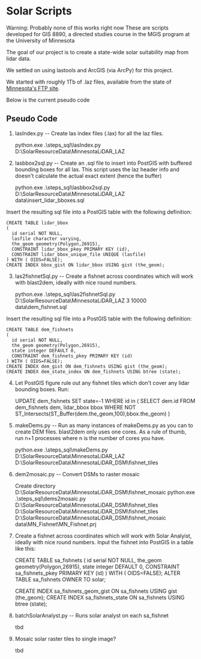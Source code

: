 Solar Scripts 
=============

Warning: Probably none of this works right now
These are scripts developed for GIS 8890, a directed studies course in the MGIS program at the University of Minnesota

The goal of our project is to create a state-wide solar suitability map from lidar data.

We settled on using lastools and ArcGIS (via ArcPy) for this project. 

We started with roughly 1Tb of .laz files, available from the state of [Minnesota's FTP site](http://www.mngeo.state.mn.us/chouse/elevation/lidar.html).

Below is the current pseudo code

Pseudo Code 
-----------
 
1. lasIndex.py -- Create las index files (.lax) for all the laz files.

    python.exe .\steps_sql\lasIndex.py D:\SolarResourceData\MinnesotaLiDAR_LAZ

2. lasbbox2sql.py -- Create an .sql file to insert into PostGIS with buffered bounding boxes for all las. This script uses the laz header info and doesn't calculate the actual exact extent (hence the buffer)

    python.exe .\steps_sql\lasbbox2sql.py D:\SolarResourceData\MinnesotaLiDAR_LAZ data\insert_lidar_bboxes.sql

Insert the resulting sql file into a PostGIS table with the following definition:

    CREATE TABLE lidar_bbox
    (
      id serial NOT NULL,
      lasfile character varying,
      the_geom geometry(Polygon,26915),
      CONSTRAINT lidar_bbox_pkey PRIMARY KEY (id),
      CONSTRAINT lidar_bbox_unique_file UNIQUE (lasfile)
    ) WITH ( OIDS=FALSE);
    CREATE INDEX bbox_gist ON lidar_bbox USING gist (the_geom);

3. las2fishnetSql.py -- Create a fishnet across coordinates which will work with blast2dem, ideally with nice round numbers.

    python.exe .\steps_sql\las2fishnetSql.py D:\SolarResourceData\MinnesotaLiDAR_LAZ 3 10000 data\dem_fishnet.sql

Insert the resulting sql file into a PostGIS table with the following definition:

    CREATE TABLE dem_fishnets
    (
      id serial NOT NULL,
      the_geom geometry(Polygon,26915),
      state integer DEFAULT 0,
      CONSTRAINT dem_fishnets_pkey PRIMARY KEY (id)
    ) WITH ( OIDS=FALSE);
    CREATE INDEX dem_gist ON dem_fishnets USING gist (the_geom);
    CREATE INDEX dem_state_index ON dem_fishnets USING btree (state);

4. Let PostGIS figure rule out any fishnet tiles which don't cover any lidar bounding boxes. Run: 

    UPDATE dem_fishnets 
    SET state=-1 
    WHERE id in (
        SELECT dem.id FROM 
        dem_fishnets dem, 
        lidar_bbox bbox
        WHERE NOT
        ST_Intersects(ST_Buffer(dem.the_geom,100),bbox.the_geom)
    )

5. makeDems.py -- Run as many instances of makeDems.py as you can to create DEM files. blast2dem only uses one cores. As a rule of thumb, run n+1 processes where n is the number of cores you have. 

    python.exe .\steps_sql\makeDems.py D:\SolarResourceData\MinnesotaLiDAR_LAZ D:\SolarResourceData\MinnesotaLiDAR_DSM\fishnet_tiles 

5. dem2mosaic.py -- Convert DSMs to raster mosaic

    Create directory D:\SolarResourceData\MinnesotaLiDAR_DSM\fishnet_mosaic
    python.exe .\steps_sql\dems2mosaic.py D:\SolarResourceData\MinnesotaLiDAR_DSM\fishnet_tiles D:\SolarResourceData\MinnesotaLiDAR_DSM\fishnet_tiles D:\SolarResourceData\MinnesotaLiDAR_DSM\fishnet_mosaic data\MN_Fishnet\MN_Fishnet.prj

6. Create a fishnet across coordinates which will work with Solar Analyist, ideally with nice round numbers. Input the fishnet into PostGIS in a table like this:

    CREATE TABLE sa_fishnets
    (
      id serial NOT NULL,
      the_geom geometry(Polygon,26915),
      state integer DEFAULT 0,
      CONSTRAINT sa_fishnets_pkey PRIMARY KEY (id)
    ) WITH ( OIDS=FALSE);
    ALTER TABLE sa_fishnets OWNER TO solar;
    
    CREATE INDEX sa_fishnets_geom_gist ON sa_fishnets USING gist (the_geom);
    CREATE INDEX sa_fishnets_state ON sa_fishnets USING btree (state);


7. batchSolarAnalyst.py -- Runs solar analyst on each sa_fishnet

    tbd

8. Mosaic solar raster tiles to single image?

    tbd

